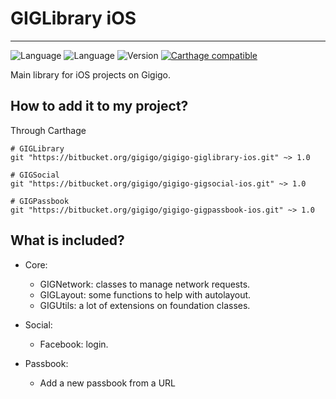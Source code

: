 # GIGLibrary iOS

----

![Language](https://img.shields.io/badge/Language-Objective--C-orange.svg)
![Language](https://img.shields.io/badge/Language-Swift-orange.svg)
![Version](https://img.shields.io/badge/version-0.4-blue.svg)
[![Carthage compatible](https://img.shields.io/badge/Carthage-compatible-4BC51D.svg?style=flat)](https://github.com/Carthage/Carthage)


Main library for iOS projects on Gigigo.


## How to add it to my project?

Through Carthage

```
# GIGLibrary
git "https://bitbucket.org/gigigo/gigigo-giglibrary-ios.git" ~> 1.0

# GIGSocial
git "https://bitbucket.org/gigigo/gigigo-gigsocial-ios.git" ~> 1.0

# GIGPassbook
git "https://bitbucket.org/gigigo/gigigo-gigpassbook-ios.git" ~> 1.0
```


## What is included?

- Core:
	- GIGNetwork: classes to manage network requests.
	- GIGLayout: some functions to help with autolayout.
	- GIGUtils: a lot of extensions on foundation classes.
	
- Social: 
	- Facebook: login.

- Passbook: 
    * Add a new passbook from a URL